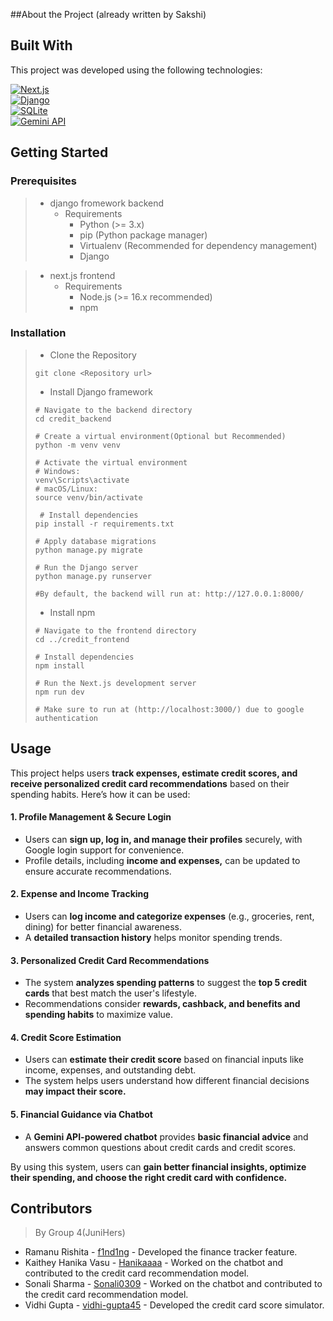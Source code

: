 ##About the Project 
(already written by Sakshi)


## Built With

This project was developed using the following technologies:

[![Next.js](https://img.shields.io/badge/Next.js-000000?style=for-the-badge&logo=nextdotjs&logoColor=white)](https://nextjs.org/)  
[![Django](https://img.shields.io/badge/Django-092E20?style=for-the-badge&logo=django&logoColor=white)](https://www.djangoproject.com/)  
[![SQLite](https://img.shields.io/badge/SQLite-003B57?style=for-the-badge&logo=sqlite&logoColor=white)](https://www.sqlite.org/)  
[![Gemini API](https://img.shields.io/badge/Gemini%20API-4285F4?style=for-the-badge&logo=google&logoColor=white)](https://ai.google.dev/gemini-api/docs/api-key)  


## Getting Started


### Prerequisites 

> - django fromework backend
>     - Requirements
>       - Python (>= 3.x)
>       - pip (Python package manager)
>       - Virtualenv (Recommended for dependency management)
>       - Django

> 
> - next.js frontend
>   - Requirements
>       - Node.js (>= 16.x recommended)
>       - npm


### Installation

> - Clone the Repository
> ```
> git clone <Repository url>
> 
> ```
> - Install Django framework
> ```
> # Navigate to the backend directory
> cd credit_backend
> 
> # Create a virtual environment(Optional but Recommended)
> python -m venv venv
> 
> # Activate the virtual environment
> # Windows:
> venv\Scripts\activate
> # macOS/Linux:
> source venv/bin/activate
> 
>  # Install dependencies
> pip install -r requirements.txt
> 
> # Apply database migrations
> python manage.py migrate
> 
> # Run the Django server
> python manage.py runserver
> 
> #By default, the backend will run at: http://127.0.0.1:8000/
> ```
> - Install npm
> ```
> # Navigate to the frontend directory
> cd ../credit_frontend
> 
> # Install dependencies
> npm install
> 
> # Run the Next.js development server
> npm run dev  
>
> # Make sure to run at (http://localhost:3000/) due to google authentication
> ```
>




## Usage

This project helps users **track expenses, estimate credit scores, and receive personalized credit card recommendations** based on their spending habits. Here’s how it can be used:  

#### **1. Profile Management & Secure Login**  
- Users can **sign up, log in, and manage their profiles** securely, with Google login support for convenience.  
- Profile details, including **income and expenses,** can be updated to ensure accurate recommendations.  

#### **2. Expense and Income Tracking**  
- Users can **log income and categorize expenses** (e.g., groceries, rent, dining) for better financial awareness.  
- A **detailed transaction history** helps monitor spending trends.  

#### **3. Personalized Credit Card Recommendations**  
- The system **analyzes spending patterns** to suggest the **top 5 credit cards** that best match the user's lifestyle.  
- Recommendations consider **rewards, cashback, and benefits and spending habits** to maximize value.  

#### **4. Credit Score Estimation**  
- Users can **estimate their credit score** based on financial inputs like income, expenses, and outstanding debt.  
- The system helps users understand how different financial decisions **may impact their score.**  

#### **5. Financial Guidance via Chatbot**  
- A **Gemini API-powered chatbot** provides **basic financial advice** and answers common questions about credit cards and credit scores.  

By using this system, users can **gain better financial insights, optimize their spending, and choose the right credit card with confidence.**



## Contributors

> By Group 4(JuniHers)

- Ramanu Rishita -       [f1nd1ng](https://github.com/f1nd1ng) - Developed the finance tracker feature.
- Kaithey Hanika Vasu -  [Hanikaaaa](https://github.com/Hanikaaaa) - Worked on the chatbot and contributed to the credit card recommendation model.
- Sonali Sharma -        [Sonali0309](https://github.com/Sonali0309) - Worked on the chatbot and contributed to the credit card recommendation model.
- Vidhi Gupta -           [vidhi-gupta45](https://github.com/vidhi-gupta45) - Developed the credit card score simulator.
